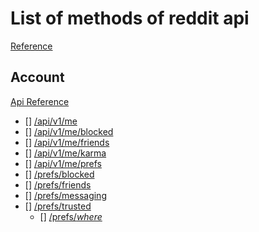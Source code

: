# List of methods of reddit api 

[ Reference ]( https://www.reddit.com/dev/api/ )


## Account 

[ Api Reference ](https://www.reddit.com/dev/api/#section_account)

- [] [/api/v1/me](#)
- [] [/api/v1/me/blocked](#)
- [] [/api/v1/me/friends]()
- [] [/api/v1/me/karma]()
- [] [/api/v1/me/prefs]()
- [] [/prefs/blocked]()
- [] [/prefs/friends]()
- [] [/prefs/messaging]()
- [] [/prefs/trusted]()
  - [] [/prefs/_where_]()


